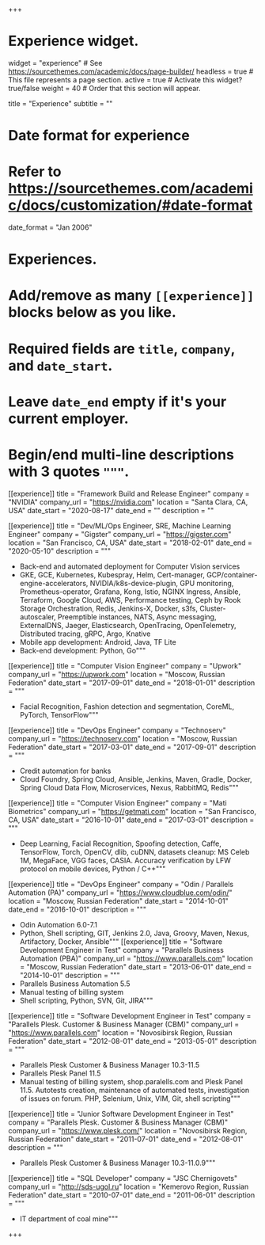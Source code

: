 +++
# Experience widget.
widget = "experience"  # See https://sourcethemes.com/academic/docs/page-builder/
headless = true  # This file represents a page section.
active = true  # Activate this widget? true/false
weight = 40  # Order that this section will appear.

title = "Experience"
subtitle = ""

# Date format for experience
#   Refer to https://sourcethemes.com/academic/docs/customization/#date-format
date_format = "Jan 2006"

# Experiences.
#   Add/remove as many `[[experience]]` blocks below as you like.
#   Required fields are `title`, `company`, and `date_start`.
#   Leave `date_end` empty if it's your current employer.
#   Begin/end multi-line descriptions with 3 quotes `"""`.
[[experience]]
  title = "Framework Build and Release Engineer"
  company = "NVIDIA"
  company_url = "https://nvidia.com"
  location = "Santa Clara, CA, USA"
  date_start = "2020-08-17"
  date_end = ""
  description = ""

[[experience]]
  title = "Dev/ML/Ops Engineer, SRE, Machine Learning Engineer"
  company = "Gigster"
  company_url = "https://gigster.com"
  location = "San Francisco, CA, USA"
  date_start = "2018-02-01"
  date_end = "2020-05-10"
  description = """
  * Back-end and automated deployment for Computer Vision services
  * GKE, GCE, Kubernetes, Kubespray, Helm, Cert-manager, GCP/container-engine-accelerators, NVIDIA/k8s-device-plugin, GPU monitoring, Prometheus-operator, Grafana, Kong, Istio, NGINX Ingress, Ansible, Terraform, Google Cloud, AWS, Performance testing, Ceph by Rook Storage Orchestration, Redis, Jenkins-X, Docker, s3fs, Cluster-autoscaler, Preemptible instances, NATS, Async messaging, ExternalDNS, Jaeger, Elasticsearch, OpenTracing, OpenTelemetry, Distributed tracing, gRPC, Argo, Knative
  * Mobile app development: Android, Java, TF Lite
  * Back-end development: Python, Go"""

[[experience]]
  title = "Computer Vision Engineer"
  company = "Upwork"
  company_url = "https://upwork.com"
  location = "Moscow, Russian Federation"
  date_start = "2017-09-01"
  date_end = "2018-01-01"
  description = """
  * Facial Recognition, Fashion detection and segmentation, CoreML, PyTorch, TensorFlow"""

[[experience]]
  title = "DevOps Engineer"
  company = "Technoserv"
  company_url = "https://technoserv.com"
  location = "Moscow, Russian Federation"
  date_start = "2017-03-01"
  date_end = "2017-09-01"
  description = """
  * Credit automation for banks
  * Cloud Foundry, Spring Cloud, Ansible, Jenkins, Maven, Gradle, Docker, Spring Cloud Data Flow, Microservices, Nexus, RabbitMQ, Redis"""

[[experience]]
  title = "Computer Vision Engineer"
  company = "Mati Biometrics"
  company_url = "https://getmati.com"
  location = "San Francisco, CA, USA"
  date_start = "2016-10-01"
  date_end = "2017-03-01"
  description = """
  * Deep Learning, Facial Recognition, Spoofing detection, Caffe, TensorFlow, Torch, OpenCV, dlib, cuDNN, datasets cleanup: MS Celeb 1M, MegaFace, VGG faces, CASIA. Accuracy verification by LFW protocol on mobile devices, Python / C++"""

[[experience]]
  title = "DevOps Engineer"
  company = "Odin / Parallels Automation (PA)"
  company_url = "https://www.cloudblue.com/odin/"
  location = "Moscow, Russian Federation"
  date_start = "2014-10-01"
  date_end = "2016-10-01"
  description = """
  * Odin Automation 6.0-7.1
  * Python, Shell scripting, GIT, Jenkins 2.0, Java, Groovy, Maven, Nexus, Artifactory, Docker, Ansible"""
[[experience]]
  title = "Software Development Engineer in Test"
  company = "Parallels Business Automation (PBA)"
  company_url = "https://www.parallels.com"
  location = "Moscow, Russian Federation"
  date_start = "2013-06-01"
  date_end = "2014-10-01"
  description = """
  * Parallels Business Automation 5.5
  * Manual testing of billing system
  * Shell scripting, Python, SVN, Git, JIRA"""

[[experience]]
  title = "Software Development Engineer in Test"
  company = "Parallels Plesk. Customer & Business Manager (CBM)"
  company_url = "https://www.parallels.com"
  location = "Novosibirsk Region, Russian Federation"
  date_start = "2012-08-01"
  date_end = "2013-05-01"
  description = """
  * Parallels Plesk Customer & Business Manager 10.3-11.5
  * Parallels Plesk Panel 11.5
  * Manual testing of billing system, shop.paralells.com and Plesk Panel 11.5. Autotests creation, maintenance of automated tests, investigation of issues on forum. PHP, Selenium, Unix, VIM, Git, shell scripting"""

[[experience]]
  title = "Junior Software Development Engineer in Test"
  company = "Parallels Plesk. Customer & Business Manager (CBM)"
  company_url = "https://www.plesk.com/"
  location = "Novosibirsk Region, Russian Federation"
  date_start = "2011-07-01"
  date_end = "2012-08-01"
  description = """
  * Parallels Plesk Customer & Business Manager 10.3-11.0.9"""

[[experience]]
  title = "SQL Developer"
  company = "JSC Chernigovets"
  company_url = "http://sds-ugol.ru"
  location = "Kemerovo Region, Russian Federation"
  date_start = "2010-07-01"
  date_end = "2011-06-01"
  description = """
  * IT department of coal mine"""

+++
